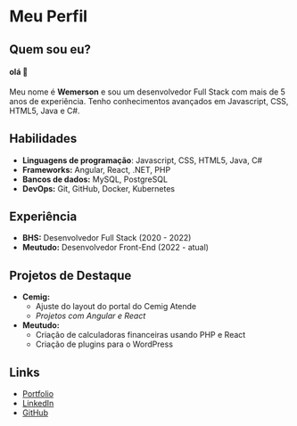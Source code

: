 # Meu Perfil

## Quem sou eu?
#### olá 👋

Meu nome é **Wemerson** e sou um desenvolvedor Full Stack com mais de 5 anos de experiência. Tenho conhecimentos avançados em Javascript, CSS, HTML5, Java e C#.

## Habilidades

* **Linguagens de programação**: Javascript, CSS, HTML5, Java, C#
* **Frameworks:** Angular, React, .NET, PHP
* **Bancos de dados:** MySQL, PostgreSQL
* **DevOps:** Git, GitHub, Docker, Kubernetes

## Experiência

- **BHS:** Desenvolvedor Full Stack (2020 - 2022)
- **Meutudo:** Desenvolvedor Front-End (2022 - atual)

## Projetos de Destaque

* **Cemig:**
   - Ajuste do layout do portal do Cemig Atende
   - _Projetos com Angular e React_
* **Meutudo:**
   - Criação de calculadoras financeiras usando PHP e React
   - Criação de plugins para o WordPress

## Links

- [Portfolio](https://www.behance.net/Wemerson)
- [LinkedIn](https://www.linkedin.com/in/wemerson-nino-55020b32/)
- [GitHub](https://github.com/wemersonnino)
